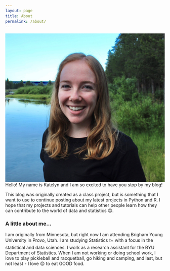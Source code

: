 ```yaml
---
layout: page
title: About
permalink: /about/
---
```


<img align="right" src="/assets/images/me.jpg">

Hello! My name is Katelyn and I am so excited to have you stop by my blog! 

This blog was originally created as a class project, but is something that I want to use to continue posting about my latest projects in Python and R. I hope that my projects and tutorials can help other people learn how they can contribute to the world of data and statistics 😊.

### A little about me...

I am originally from Minnesota, but right now I am attending Brigham Young University in Provo, Utah. I am studying Statistics 📉 with a focus in the statistical and data sciences. I work as a research assistant for the BYU Department of Statistics. When I am not working or doing school work, I love to play pickleball and racquetball, go hiking and camping, and last, but not least - I love 😍 to eat GOOD food.


